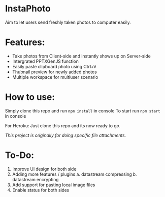 # **InstaPhoto**
Aim to let users send freshly taken photos to computer easily.


# Features:
- Take photos from Client-side and instantly shows up on Server-side
- Intergrated PPTXGenJS function
- Easily paste clipboard photo using Ctrl+V
- Thubnail preview for newly added photos 
- Multiple workspace for multiuser scenario


# How to use:

Simply clone this repo and run `npm install` in console
To start run `npm start` in console

For Heroku:
Just clone this repo and its now ready to go. 


*This project is originally for doing specific file attachments.*

# To-Do:
 1. Improve UI design for both side
 2. Adding more features / plugins
	a. datastream compressing
	b. datastream encrypting
 3. Add support for pasting local image files
 4. Enable status for both sides